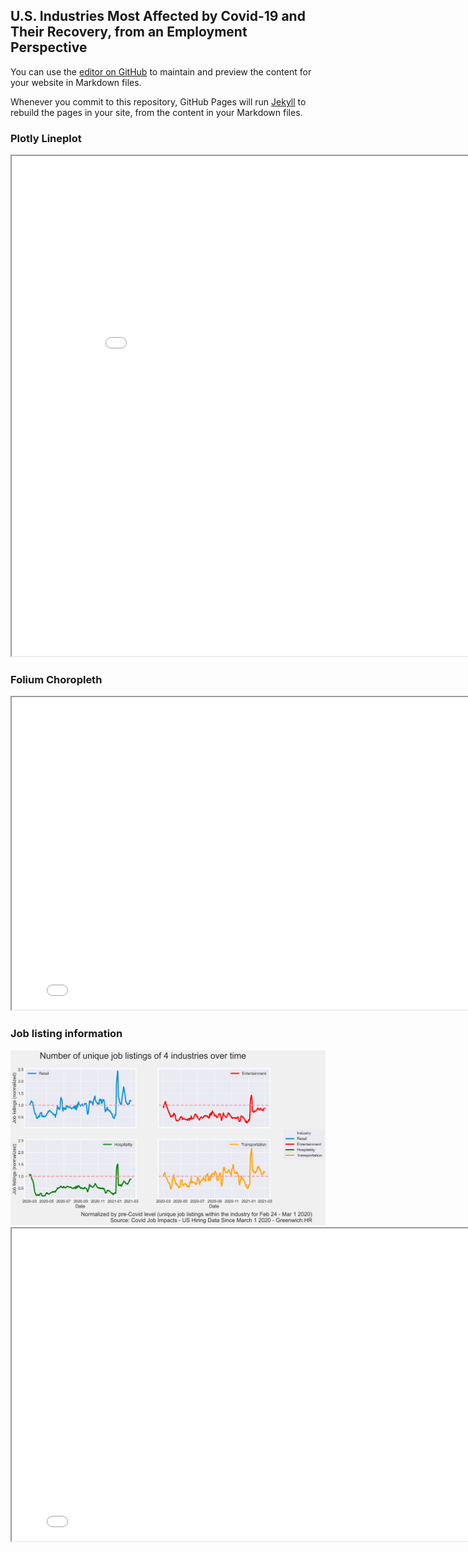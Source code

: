 ## U.S. Industries Most Affected by Covid-19 and Their Recovery, from an Employment Perspective


You can use the [editor on GitHub](https://github.com/53rdstreet/projectpage/edit/main/README.md) to maintain and preview the content for your website in Markdown files.

Whenever you commit to this repository, GitHub Pages will run [Jekyll](https://jekyllrb.com/) to rebuild the pages in your site, from the content in your Markdown files.

### Plotly Lineplot
<iframe src="lineplot.html" height="800" width="900"></iframe>

### Folium Choropleth
<iframe src="choropleth.html" height="500" width="800"></iframe>
 
### Job listing information
<img src="job_listing.png" width="600">
<iframe src="areaplot.html" height="500" width="800"></iframe>
